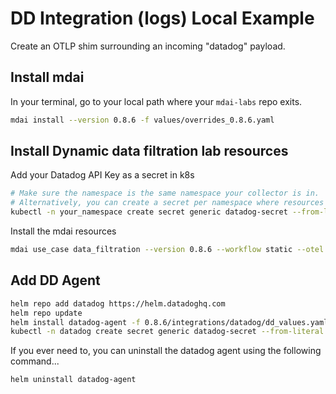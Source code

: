 # DD Integration (logs) Local Example

Create an OTLP shim surrounding an incoming "datadog" payload.

## Install mdai

In your terminal, go to your local path where your `mdai-labs` repo exits.

```bash
mdai install --version 0.8.6 -f values/overrides_0.8.6.yaml
```

## Install Dynamic data filtration lab resources

Add your Datadog API Key as a secret in k8s

```bash
# Make sure the namespace is the same namespace your collector is in.
# Alternatively, you can create a secret per namespace where resources require the secret.
kubectl -n your_namespace create secret generic datadog-secret --from-literal api-key=*****dd_api_key*****
```

Install the mdai resources

```bash
mdai use_case data_filtration --version 0.8.6 --workflow static --otel ./0.8.6/integrations/datadog/otel.yaml
```

## Add DD Agent

```bash
helm repo add datadog https://helm.datadoghq.com
helm repo update
helm install datadog-agent -f 0.8.6/integrations/datadog/dd_values.yaml datadog/datadog --create-namespace -n datadog
kubectl -n datadog create secret generic datadog-secret --from-literal api-key=*****dd_api_key*****
```

If you ever need to, you can uninstall the datadog agent using the following command...

```bash
helm uninstall datadog-agent
```
